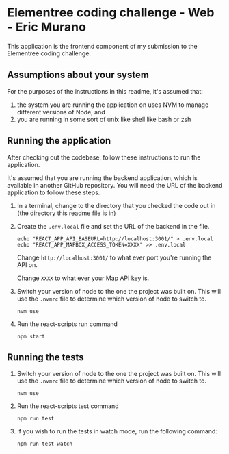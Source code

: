 # Elementree coding challenge - Web - Eric Murano

This application is the frontend component of my submission to the Elementree coding challenge.

## Assumptions about your system

For the purposes of the instructions in this readme, it's assumed that:

1. the system you are running the application on uses NVM to manage different versions of Node, and
2. you are running in some sort of unix like shell like bash or zsh

## Running the application

After checking out the codebase, follow these instructions to run the application.

It's assumed that you are running the backend application, which is available in another GitHub repository. You will need the URL of the backend application to follow these steps.


1. In a terminal, change to the directory that you checked the code out in (the directory this readme file is in) 
2. Create the `.env.local` file and set the URL of the backend in the file.
   ```shell
   echo "REACT_APP_API_BASEURL=http://localhost:3001/" > .env.local
   echo "REACT_APP_MAPBOX_ACCESS_TOKEN=XXXX" >> .env.local
   ```
   Change `http://localhost:3001/` to what ever port you're running the API on.

   Change `XXXX` to what ever your Map API key is.

3. Switch your version of node to the one the project was built on. This will use the `.nvmrc` file to determine which version of node to switch to.
   ```shell
   nvm use
   ```
4. Run the react-scripts run command
   ```shell
   npm start
   ```

## Running the tests

1. Switch your version of node to the one the project was built on. This will use the `.nvmrc` file to determine which version of node to switch to.
   ```shell
   nvm use
   ```
2. Run the react-scripts test command
   ```shell
   npm run test
   ```
3. If you wish to run the tests in watch mode, run the following command:
   ```shell
   npm run test-watch
   ```
